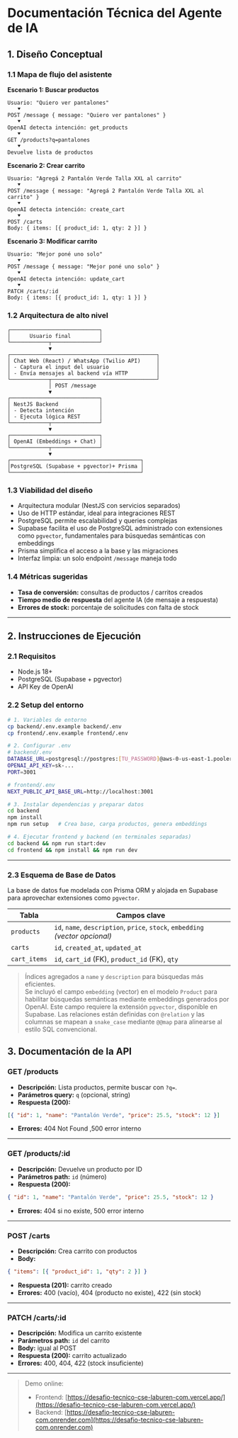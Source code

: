 # Documentación Técnica del Agente de IA

## 1. Diseño Conceptual

### 1.1 Mapa de flujo del asistente

**Escenario 1: Buscar productos**

```
Usuario: "Quiero ver pantalones"
   ⯆
POST /message { message: "Quiero ver pantalones" }
   ⯆
OpenAI detecta intención: get_products
   ⯆
GET /products?q=pantalones
   ⯆
Devuelve lista de productos
```

**Escenario 2: Crear carrito**

```
Usuario: "Agregá 2 Pantalón Verde Talla XXL al carrito"
   ⯆
POST /message { message: "Agregá 2 Pantalón Verde Talla XXL al carrito" }
   ⯆
OpenAI detecta intención: create_cart
   ⯆
POST /carts
Body: { items: [{ product_id: 1, qty: 2 }] }
```

**Escenario 3: Modificar carrito**

```
Usuario: "Mejor poné uno solo"
   ⯆
POST /message { message: "Mejor poné uno solo" }
   ⯆
OpenAI detecta intención: update_cart
   ⯆
PATCH /carts/:id
Body: { items: [{ product_id: 1, qty: 1 }] }
```

### 1.2 Arquitectura de alto nivel

```
┌────────────────────────────┐
│      Usuario final         │
└────────────┬───────────────┘
             ▼
┌──────────────────────────────────────────────┐
│ Chat Web (React) / WhatsApp (Twilio API)     │
│ - Captura el input del usuario               │
│ - Envía mensajes al backend vía HTTP         │
└────────────┬─────────────────────────────────┘
             │ POST /message
             ▼
┌────────────────────────────┐
│ NestJS Backend             │
│ - Detecta intención        │
│ - Ejecuta lógica REST      │
└────────────┬───────────────┘
             ▼
┌────────────────────────────┐
│ OpenAI (Embeddings + Chat) │
└────────────┬───────────────┘
             ▼
┌─────────────────────────────────────────┐
│PostgreSQL (Supabase + pgvector)+ Prisma │
└─────────────────────────────────────────┘
```

### 1.3 Viabilidad del diseño

- Arquitectura modular (NestJS con servicios separados)
- Uso de HTTP estándar, ideal para integraciones REST
- PostgreSQL permite escalabilidad y queries complejas
- Supabase facilita el uso de PostgreSQL administrado con extensiones como `pgvector`, fundamentales para búsquedas semánticas con embeddings
- Prisma simplifica el acceso a la base y las migraciones
- Interfaz limpia: un solo endpoint `/message` maneja todo

### 1.4 Métricas sugeridas

- **Tasa de conversión:** consultas de productos / carritos creados
- **Tiempo medio de respuesta** del agente IA (de mensaje a respuesta)
- **Errores de stock:** porcentaje de solicitudes con falta de stock

---

## 2. Instrucciones de Ejecución

### 2.1 Requisitos

- Node.js 18+
- PostgreSQL (Supabase + pgvector)
- API Key de OpenAI

### 2.2 Setup del entorno

```bash
# 1. Variables de entorno
cp backend/.env.example backend/.env
cp frontend/.env.example frontend/.env

# 2. Configurar .env
# backend/.env
DATABASE_URL=postgresql://postgres:[TU_PASSWORD]@aws-0-us-east-1.pooler.supabase.com:5432/postgres
OPENAI_API_KEY=sk-...
PORT=3001

# frontend/.env
NEXT_PUBLIC_API_BASE_URL=http://localhost:3001

# 3. Instalar dependencias y preparar datos
cd backend
npm install
npm run setup   # Crea base, carga productos, genera embeddings

# 4. Ejecutar frontend y backend (en terminales separadas)
cd backend && npm run start:dev
cd frontend && npm install && npm run dev
```

---

### 2.3 Esquema de Base de Datos

La base de datos fue modelada con Prisma ORM y alojada en Supabase para aprovechar extensiones como `pgvector`.

| Tabla        | Campos clave                                                                   |
| ------------ | ------------------------------------------------------------------------------ |
| `products`   | `id`, `name`, `description`, `price`, `stock`, `embedding` _(vector opcional)_ |
| `carts`      | `id`, `created_at`, `updated_at`                                               |
| `cart_items` | `id`, `cart_id` (FK), `product_id` (FK), `qty`                                 |

> Índices agregados a `name` y `description` para búsquedas más eficientes.  
> Se incluyó el campo `embedding` (vector) en el modelo `Product` para habilitar búsquedas semánticas mediante embeddings generados por OpenAI. Este campo requiere la extensión `pgvector`, disponible en Supabase.
> Las relaciones están definidas con `@relation` y las columnas se mapean a `snake_case` mediante `@@map` para alinearse al estilo SQL convencional.

## 3. Documentación de la API

### GET /products

- **Descripción:** Lista productos, permite buscar con `?q=`.
- **Parámetros query:** `q` (opcional, string)
- **Respuesta (200):**

```json
[{ "id": 1, "name": "Pantalón Verde", "price": 25.5, "stock": 12 }]
```

- **Errores:** 404 Not Found ,500 error interno

---

### GET /products/:id

- **Descripción:** Devuelve un producto por ID
- **Parámetros path:** `id` (número)
- **Respuesta (200):**

```json
{ "id": 1, "name": "Pantalón Verde", "price": 25.5, "stock": 12 }
```

- **Errores:** 404 si no existe, 500 error interno

---

### POST /carts

- **Descripción:** Crea carrito con productos
- **Body:**

```json
{ "items": [{ "product_id": 1, "qty": 2 }] }
```

- **Respuesta (201):** carrito creado
- **Errores:** 400 (vacío), 404 (producto no existe), 422 (sin stock)

---

### PATCH /carts/\:id

- **Descripción:** Modifica un carrito existente
- **Parámetros path:** `id` del carrito
- **Body:** igual al POST
- **Respuesta (200):** carrito actualizado
- **Errores:** 400, 404, 422 (stock insuficiente)

---

> Demo online:
>
> - Frontend: [https://desafio-tecnico-cse-laburen-com.vercel.app/](https://desafio-tecnico-cse-laburen-com.vercel.app/)
> - Backend: [https://desafio-tecnico-cse-laburen-com.onrender.com](https://desafio-tecnico-cse-laburen-com.onrender.com)
